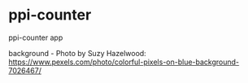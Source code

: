 # ppi-counter

ppi-counter app

background - Photo by Suzy Hazelwood: https://www.pexels.com/photo/colorful-pixels-on-blue-background-7026467/
